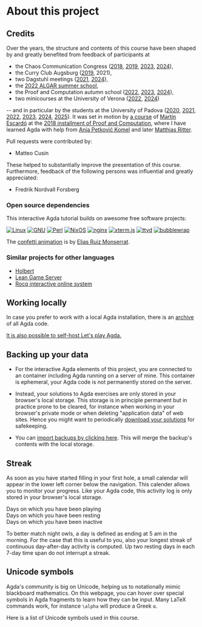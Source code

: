 # About this project

## Credits

Over the years, the structure and contents of this course have been shaped by
and greatly benefited from feedback of participants at

- the Chaos Communication Congress
  ([2018](https://events.ccc.de/congress/2018/wiki/index.php/Session:Formalizing_mathematics_in_the_proof_assistant_Agda),
  [2019](https://events.ccc.de/congress/2019/wiki/index.php/Session:Formalizing_mathematics_in_the_proof_assistant_Agda),
  [2023](https://events.ccc.de/congress/2023/hub/en/event/formalizing-mathematics-in-the-proof-assistant-agd/),
  [2024](https://events.ccc.de/congress/2024/hub/en/event/wondrous-mathematics-how-a-group-of-theorists-reso/)),
- the Curry Club Augsburg
  ([2019](https://curry-club-augsburg.de/posts/2019-02-19-treffen-47.html), 2021),
- two Dagstuhl meetings
  ([2021](https://www.dagstuhl.de/de/seminars/seminar-calendar/seminar-details/21472),
  [2024](https://www.dagstuhl.de/de/seminars/seminar-calendar/seminar-details/24021)),
- the [2022 ALGAR summer school](https://www.uantwerpen.be/en/summer-winter-schools/algar/programme/previous-editions/2022/content-description/),
- the Proof and Computation autumn school
  ([2022](https://www.mathematik.uni-muenchen.de/~schwicht/pc22.php),
  [2023](https://www.mathematik.uni-muenchen.de/~schwicht/pc23.php),
  [2024](https://www.mathematik.uni-muenchen.de/~schwicht/pc24.php)),
- two minicourses at the University of Verona
  ([2022](https://ct.quasicoherent.io/),
  [2024](https://rt.quasicoherent.io/))

-- and in particular by the students at the University of Padova
([2020](https://agdapad.quasicoherent.io/~Agda_in_Padova/),
[2021](https://agdapad.quasicoherent.io/~AgdaInPadova/),
[2022](https://agdapad.quasicoherent.io/~AgdaPadova/),
[2023](https://agdapad.quasicoherent.io/~Padova/),
[2024](https://agdapad.quasicoherent.io/~Padova2024/),
[2025](https://agdapad.quasicoherent.io/~Padova2025/)). It was set in motion by
[a course](https://martinescardo.github.io/pc2018/pc2018.pdf) of
[Martín Escardó](https://martinescardo.github.io/) at the
[2018 installment of Proof and Computation](https://www.mathematik.uni-muenchen.de/~schwicht/pc18.php),
where I have learned Agda with help from [Anja Petković Komel](https://anjapetkovic.com/)
and later [Matthias Ritter](https://mathoverflow.net/users/166281/matthias-hutzler).

Pull requests were contributed by:

- Matteo Cusin

These helped to substantially improve the presentation of this course.
Furthermore, feedback of the following persons was influential and greatly
appreciated:

- Fredrik Nordvall Forsberg


### Open source dependencies

This interactive Agda tutorial builds on awesome free software projects:

<div class="logos">
<a href="https://www.linux.org/"><img src="images/linux.svg" alt="Linux"></a>
<a href="https://www.gnu.org/"><img src="images/gnu.svg" alt="GNU"></a>
<a href="https://perl.org/"><img src="images/perl.svg" alt="Perl"></a>
<a href="https://nixos.org/"><img src="images/nixos.svg" alt="NixOS"></a>
<a href="https://nginx.org/"><img src="images/nginx.svg" alt="nginx"></a>
<a href="https://xtermjs.org/"><img src="images/xtermjs.svg" alt="xterm.js"></a>
<a href="https://github.com/tsl0922/ttyd"><img src="images/ttyd.svg" alt="ttyd"></a>
<a href="https://github.com/containers/bubblewrap"><img src="images/bubblewrap.svg" alt="bubblewrap"></a>
</div>

The [confetti animation](javascript:showConfetti()) is by
[Elias Ruiz Monserrat](https://gist.github.com/elrumo/3055a9163fd2d0d19f323db744b0a094).


### Similar projects for other languages

- [Holbert](https://liamoc.net/holbert/)
- [Lean Game Server](https://adam.math.hhu.de/)
- [Rocq interactive online system](https://coq.vercel.app/)


## Working locally

In case you prefer to work with a local Agda installation, there is an
[archive](Padova2025.zip) of all Agda code.

[It is also possible to self-host Let's play Agda.](https://github.com/iblech/lets-play-agda/)


## Backing up your data

- For the interactive Agda elements of this project, you are connected to an
  container including Agda running on a server of mine. This container is ephemeral,
  your Agda code is not permanently stored on the server.

- Instead, your solutions to Agda exercises are only stored in your browser's local
  storage. This storage is in principle permanent but in practice prone to be
  cleared, for instance when working in your browser's private mode or when
  deleting "application data" of web sites. Hence you might want to
  periodically [download your solutions](javascript:downloadLocalStorage()) for safekeeping.

- You can [import backups by clicking here](javascript:importIntoLocalStorage()).
  This will merge the backup's contents with the local storage.


## Streak

As soon as you have started filling in your first hole, a small calendar will
appear in the lower left corner below the navigation. This calender allows you
to monitor your progress. Like your Agda code, this activity log is only stored
in your browser's local storage.

<span class="daybox active"></span> Days on which you have been playing<br>
<span class="daybox resting"></span> Days on which you have been resting<br>
<span class="daybox inactive"></span> Days on which you have been inactive

To better match night owls, a day is defined as ending at 5 am in the morning.
For the case that this is useful to you, also your longest streak of continuous
day-after-day activity is computed. Up two resting days in each 7-day time span
do not interrupt a streak.


## Unicode symbols

Agda's community is big on Unicode, helping us to notationally mimic
blackboard mathematics. On this webpage, you can hover over special symbols in
Agda fragments to learn how they can be input. Many LaTeX commands work, for
instance `\alpha` will produce a Greek `α`.

Here is a list of Unicode symbols used in this course.

<script>
  window.onload = function () {
    let table = document.getElementById("char-table");

    for(const symbol of Object.keys(characterDescriptions).toSorted()) {
      const tr = document.createElement("tr");

      const td1 = document.createElement("td");
      td1.appendChild(document.createTextNode(symbol));

      const td2  = document.createElement("td");
      const code = document.createElement("code");
      code.appendChild(document.createTextNode(characterDescriptions[symbol]));
      td2.appendChild(code);

      tr.appendChild(td1);
      tr.appendChild(td2);
      table.appendChild(tr);
    }
  };
</script>

<div class="char-table"><table id="char-table">
</table></div>

<!--
```
module Padova2025.Welcome.About where
```
-->

